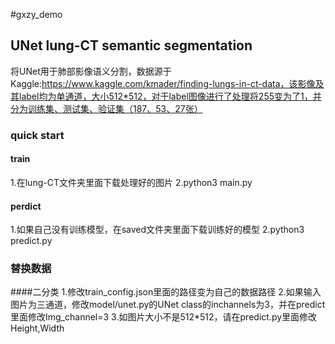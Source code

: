 #gxzy_demo

## UNet lung-CT semantic segmentation
将UNet用于肺部影像语义分割，数据源于Kaggle:https://www.kaggle.com/kmader/finding-lungs-in-ct-data，该影像及其label均为单通道，大小512*512，对于label图像进行了处理将255变为了1，并分为训练集、测试集、验证集（187、53、27张）

### quick start
#### train
1.在lung-CT文件夹里面下载处理好的图片
2.python3 main.py
#### perdict
1.如果自己没有训练模型，在saved文件夹里面下载训练好的模型
2.python3 predict.py

### 替换数据
####二分类
1.修改train_config.json里面的路径变为自己的数据路径
2.如果输入图片为三通道，修改model/unet.py的UNet class的inchannels为3，并在predict里面修改Img_channel=3
3.如图片大小不是512*512，请在predict.py里面修改Height,Width
